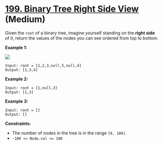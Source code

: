 # [199. Binary Tree Right Side View][link] (Medium)

[link]: https://leetcode.com/problems/binary-tree-right-side-view/

Given the `root` of a binary tree, imagine yourself standing on the **right side** of it, return the
values of the nodes you can see ordered from top to bottom.

**Example 1:**

![](https://assets.leetcode.com/uploads/2021/02/14/tree.jpg)

```
Input: root = [1,2,3,null,5,null,4]
Output: [1,3,4]
```

**Example 2:**

```
Input: root = [1,null,3]
Output: [1,3]
```

**Example 3:**

```
Input: root = []
Output: []
```

**Constraints:**

- The number of nodes in the tree is in the range `[0, 100]`.
- `-100 <= Node.val <= 100`
